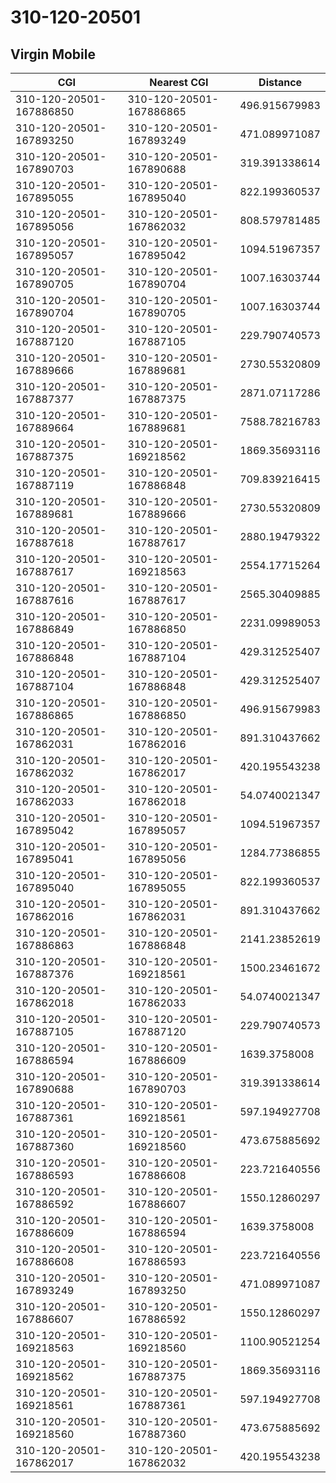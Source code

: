 # 310-120-20501
## Virgin Mobile


| CGI | Nearest CGI | Distance |
|-----|-------------|----------|
| 310-120-20501-167886850 | 310-120-20501-167886865 | 496.915679983 |
| 310-120-20501-167893250 | 310-120-20501-167893249 | 471.089971087 |
| 310-120-20501-167890703 | 310-120-20501-167890688 | 319.391338614 |
| 310-120-20501-167895055 | 310-120-20501-167895040 | 822.199360537 |
| 310-120-20501-167895056 | 310-120-20501-167862032 | 808.579781485 |
| 310-120-20501-167895057 | 310-120-20501-167895042 | 1094.51967357 |
| 310-120-20501-167890705 | 310-120-20501-167890704 | 1007.16303744 |
| 310-120-20501-167890704 | 310-120-20501-167890705 | 1007.16303744 |
| 310-120-20501-167887120 | 310-120-20501-167887105 | 229.790740573 |
| 310-120-20501-167889666 | 310-120-20501-167889681 | 2730.55320809 |
| 310-120-20501-167887377 | 310-120-20501-167887375 | 2871.07117286 |
| 310-120-20501-167889664 | 310-120-20501-167889681 | 7588.78216783 |
| 310-120-20501-167887375 | 310-120-20501-169218562 | 1869.35693116 |
| 310-120-20501-167887119 | 310-120-20501-167886848 | 709.839216415 |
| 310-120-20501-167889681 | 310-120-20501-167889666 | 2730.55320809 |
| 310-120-20501-167887618 | 310-120-20501-167887617 | 2880.19479322 |
| 310-120-20501-167887617 | 310-120-20501-169218563 | 2554.17715264 |
| 310-120-20501-167887616 | 310-120-20501-167887617 | 2565.30409885 |
| 310-120-20501-167886849 | 310-120-20501-167886850 | 2231.09989053 |
| 310-120-20501-167886848 | 310-120-20501-167887104 | 429.312525407 |
| 310-120-20501-167887104 | 310-120-20501-167886848 | 429.312525407 |
| 310-120-20501-167886865 | 310-120-20501-167886850 | 496.915679983 |
| 310-120-20501-167862031 | 310-120-20501-167862016 | 891.310437662 |
| 310-120-20501-167862032 | 310-120-20501-167862017 | 420.195543238 |
| 310-120-20501-167862033 | 310-120-20501-167862018 | 54.0740021347 |
| 310-120-20501-167895042 | 310-120-20501-167895057 | 1094.51967357 |
| 310-120-20501-167895041 | 310-120-20501-167895056 | 1284.77386855 |
| 310-120-20501-167895040 | 310-120-20501-167895055 | 822.199360537 |
| 310-120-20501-167862016 | 310-120-20501-167862031 | 891.310437662 |
| 310-120-20501-167886863 | 310-120-20501-167886848 | 2141.23852619 |
| 310-120-20501-167887376 | 310-120-20501-169218561 | 1500.23461672 |
| 310-120-20501-167862018 | 310-120-20501-167862033 | 54.0740021347 |
| 310-120-20501-167887105 | 310-120-20501-167887120 | 229.790740573 |
| 310-120-20501-167886594 | 310-120-20501-167886609 | 1639.3758008 |
| 310-120-20501-167890688 | 310-120-20501-167890703 | 319.391338614 |
| 310-120-20501-167887361 | 310-120-20501-169218561 | 597.194927708 |
| 310-120-20501-167887360 | 310-120-20501-169218560 | 473.675885692 |
| 310-120-20501-167886593 | 310-120-20501-167886608 | 223.721640556 |
| 310-120-20501-167886592 | 310-120-20501-167886607 | 1550.12860297 |
| 310-120-20501-167886609 | 310-120-20501-167886594 | 1639.3758008 |
| 310-120-20501-167886608 | 310-120-20501-167886593 | 223.721640556 |
| 310-120-20501-167893249 | 310-120-20501-167893250 | 471.089971087 |
| 310-120-20501-167886607 | 310-120-20501-167886592 | 1550.12860297 |
| 310-120-20501-169218563 | 310-120-20501-169218560 | 1100.90521254 |
| 310-120-20501-169218562 | 310-120-20501-167887375 | 1869.35693116 |
| 310-120-20501-169218561 | 310-120-20501-167887361 | 597.194927708 |
| 310-120-20501-169218560 | 310-120-20501-167887360 | 473.675885692 |
| 310-120-20501-167862017 | 310-120-20501-167862032 | 420.195543238 |

